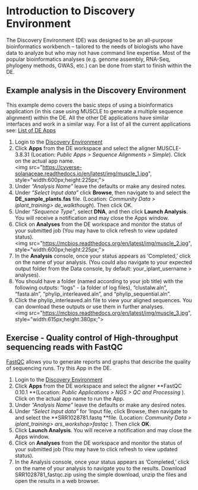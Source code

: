 # Introduction to Discovery Environment

The Discovery Environment (DE) was designed to be an all-purpose bioinformatics workbench – tailored to the needs of biologists who have data to analyze but who may not have command line expertise. Most of the popular bioinformatics analyses (e.g. genome assembly, RNA-Seq, phylogeny methods, GWAS, etc.) can be done from start to finish within the DE. 

## Example analysis in the Discovery Environment

This example demo covers the basic steps of using a bioinformatics application (in this case using MUSCLE to generate a multiple sequence alignment) within the DE. All the other DE applications have similar interfaces and work in a similar way. For a list of all the current applications see: [List of DE Apps](https://pods.iplantcollaborative.org/wiki/display/DEapps/List+of+Applications)

1. Login to the [Discovery Environment](https://de.iplantcollaborative.org/de/) 
2. Click **Apps** from the DE workspace and select the aligner MUSCLE-3.8.31 (Location: _Public Apps > Sequence Alignments > Simple_). Click on the actual app name. <br><img src="https://cyverse-solanaceae.readthedocs.io/en/latest/img/muscle_1.jpg", style="width:600px;height:225px;">
3.	Under _“Analysis Name”_ leave the defaults or make any desired notes.
4.	Under _“Select Input data”_ click **Browse**, then navigate to and select the **DE_sample_plants.fas** file. (Location: _Community Data > iplant_training> de_walkthough_). Then click OK. 
5.	Under _“Sequence Type”_, select **DNA**, and then click **Launch Analysis**. You will receive a notification and may close the Apps window. 
6.	Click on **Analyses** from the DE workspace and monitor the status of your submitted job (You may have to click refresh to view updated status). 
<br><img src="https://mcbios.readthedocs.org/en/latest/img/muscle_2.jpg", style="width:600px;height:225px;">
7. In the **Analysis** console, once your status appears as ‘Completed,’ click on the name of your analysis. (You could also navigate to your expected output folder from the Data console, by default: your_iplant_username > analyses). 
8. You should have a folder (named according to your job title) with the following outputs:
“logs” - (a folder of log files), “clustalw.aln”, “fasta.aln”, “phylip_interleaved.aln”, and “phylip_sequential.aln”.
9. Click the phylip_interleaved.aln file to view your aligned sequences. You can download these outputs or use them in further analyses.
<br><img src="https://mcbios.readthedocs.org/en/latest/img/muscle_3.jpg", style="width:615px;height:380px;">

## Exercise - Quality control of High-throughput sequencing reads with FastQC

[FastQC](http://www.bioinformatics.babraham.ac.uk/projects/fastqc/) allows you to generate reports and graphs that describe the quality of sequencing runs. Try this App in the DE. 

1.	Login to the [Discovery Environment](https://de.iplantcollaborative.org/de/) 
2. Click **Apps** from the DE workspace and select the aligner **FastQC 0.10.1 **(Location: _Public Applications > NGS > QC and Processing_ ). Click on the actual app name to run the App. 3.	Under _“Analysis Name”_ leave the defaults or make any desired notes.4.	Under _“Select Input data”_ for ‘Input file, click Browse, then navigate to and select the **SRR1028781.fastq **file. (Location: _Community Data > iplant_training> ars_workshop>fastqc_ ). Then click **OK**. 5.	Click **Launch Analysis**. You will receive a notification and may close the Apps window. 6.	Click on **Analyses** from the DE workspace and monitor the status of your submitted job (You may have to click refresh to view updated status).7.	In the Analysis console, once your status appears as ‘Completed,’ click on the name of your analysis to navigate you to the results. Download SRR1028781_fastqc.zip using the simple download, unzip the files and open the results in a web browser.
